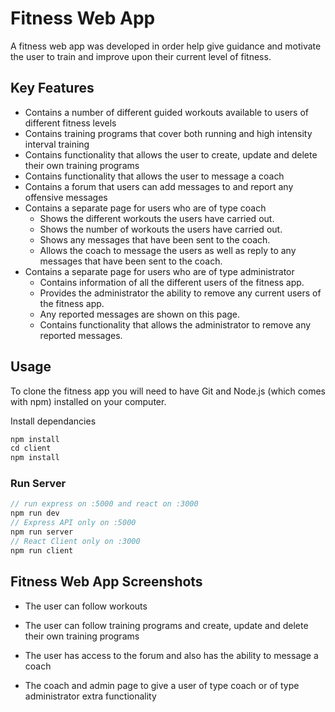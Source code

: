 # Fitness Web App

A fitness web app was developed in order help give guidance and motivate the user to train and improve upon their current level of fitness.

## Key Features

- Contains a number of different guided workouts available to users of different fitness levels
- Contains training programs that cover both running and high intensity interval training
- Contains functionality that allows the user to create, update and delete their own training programs
- Contains functionality that allows the user to message a coach
- Contains a forum that users can add messages to and report any offensive messages
- Contains a separate page for users who are of type coach
  - Shows the different workouts the users have carried out.
  - Shows the number of workouts the users have carried out.
  - Shows any messages that have been sent to the coach.
  - Allows the coach to message the users as well as reply to any messages that have been sent to the coach.
- Contains a separate page for users who are of type administrator
  - Contains information of all the different users of the fitness app.
  - Provides the administrator the ability to remove any current users of the fitness app.
  - Any reported messages are shown on this page.
  - Contains functionality that allows the administrator to remove any reported messages.

## Usage

To clone the fitness app you will need to have Git and Node.js (which comes with npm) installed on your computer.

Install dependancies

```js
npm install
cd client
npm install
```

### Run Server
```js
// run express on :5000 and react on :3000
npm run dev
// Express API only on :5000
npm run server
// React Client only on :3000
npm run client
```

## Fitness Web App Screenshots

- The user can follow workouts

- The user can follow training programs and create, update and delete their own training programs

- The user has access to the forum and also has the ability to message a coach

- The coach and admin page to give a user of type coach or of type administrator extra functionality
